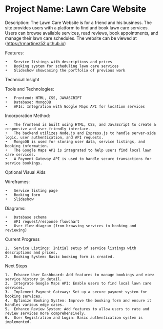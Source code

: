 # Project Name: Lawn Care Website

Description: The Lawn Care Website is for a friend and his business. The site provides users with a platform to find and book lawn care services. Users can browse available services, read reviews, book appointments, and manage their lawn care schedules. The website can be viewed at (https://rmartinez52.github.io)

Features:

	•	Service listings with descriptions and prices
	•	Booking system for scheduling lawn care services
	•	Slideshow showcasing the portfolio of previous work

Technical Insight

Tools and Technologies:

	•	Frontend: HTML, CSS, JAVASCRIPT
	•	Database: MongoDB
	•	APIs: Integration with Google Maps API for location services

Incorporation Method:

	•	The frontend is built using HTML, CSS, and JavaScript to create a responsive and user-friendly interface.
	•	The backend utilizes Node.js and Express.js to handle server-side logic, user authentication, and API requests.
	•	MongoDB is used for storing user data, service listings, and booking information.
	•	The Google Maps API is integrated to help users find local lawn care services.
	•	A Payment Gateway API is used to handle secure transactions for service bookings.

Optional Visual Aids

Wireframes:

	•	Service listing page
	•	Booking form
	•	Slideshow

Diagrams:

	•	Database schema
	•	API request/response flowchart
	•	User flow diagram (from browsing services to booking and reviewing)

Current Progress

	1.	Service Listings: Initial setup of service listings with descriptions and prices.
	2.	Booking System: Basic booking form is created.

Next Steps

	1.	Enhance User Dashboard: Add features to manage bookings and view service history in detail.
	2.	Integrate Google Maps API: Enable users to find local lawn care services.
	3.	Implement Payment Gateway: Set up a secure payment system for booking services.
	4.	Optimize Booking System: Improve the booking form and ensure it handles various edge cases.
	5.	Enhance Review System: Add features to allow users to rate and review services more comprehensively.
 	6.	User Registration and Login: Basic authentication system is implemented.
